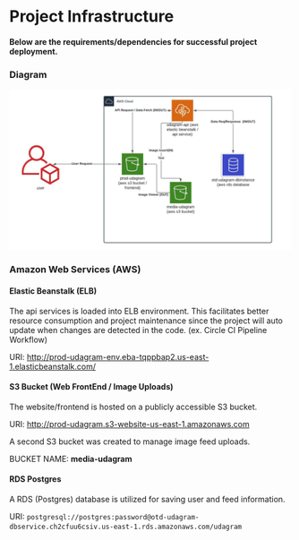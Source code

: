 # Project Infrastructure
#### Below are the requirements/dependencies for successful project deployment.


### Diagram
![Infrastructure](udagram_infra.jpeg)

### Amazon Web Services (AWS)

#### Elastic Beanstalk (ELB)

The api services is loaded into ELB environment. This facilitates better resource consumption and project maintenance since the project will auto update when changes are detected in the code. (ex. Circle CI Pipeline Workflow)

URI: http://prod-udagram-env.eba-tqppbap2.us-east-1.elasticbeanstalk.com/

#### S3 Bucket (Web FrontEnd / Image Uploads)

The website/frontend is hosted on a publicly accessible S3 bucket.

URI: http://prod-udagram.s3-website-us-east-1.amazonaws.com

A second S3 bucket was created to manage image feed uploads.

BUCKET NAME: **media-udagram**

#### RDS Postgres
A RDS (Postgres) database is utilized for saving user and feed information.

URI: `postgresql://postgres:password@otd-udagram-dbservice.ch2cfuu6csiv.us-east-1.rds.amazonaws.com/udagram`
